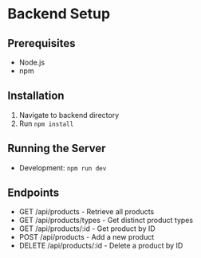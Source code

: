 # Backend Setup

## Prerequisites

- Node.js
- npm

## Installation

1. Navigate to backend directory
2. Run `npm install`

## Running the Server

- Development: `npm run dev`

## Endpoints

- GET /api/products - Retrieve all products
- GET /api/products/types - Get distinct product types
- GET /api/products/:id - Get product by ID
- POST /api/products - Add a new product
- DELETE /api/products/:id - Delete a product by ID

